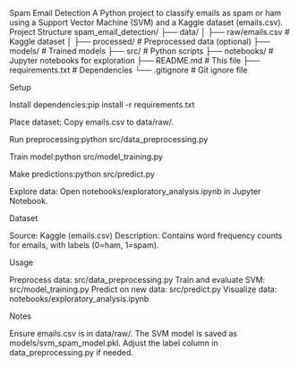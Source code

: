 Spam Email Detection
A Python project to classify emails as spam or ham using a Support Vector Machine (SVM) and a Kaggle dataset (emails.csv).
Project Structure
spam_email_detection/
├── data/
│ ├── raw/emails.csv # Kaggle dataset
│ ├── processed/ # Preprocessed data (optional)
├── models/ # Trained models
├── src/ # Python scripts
├── notebooks/ # Jupyter notebooks for exploration
├── README.md # This file
├── requirements.txt # Dependencies
└── .gitignore # Git ignore file

Setup

Install dependencies:pip install -r requirements.txt

Place dataset:
Copy emails.csv to data/raw/.

Run preprocessing:python src/data_preprocessing.py

Train model:python src/model_training.py

Make predictions:python src/predict.py

Explore data:
Open notebooks/exploratory_analysis.ipynb in Jupyter Notebook.

Dataset

Source: Kaggle (emails.csv)
Description: Contains word frequency counts for emails, with labels (0=ham, 1=spam).

Usage

Preprocess data: src/data_preprocessing.py
Train and evaluate SVM: src/model_training.py
Predict on new data: src/predict.py
Visualize data: notebooks/exploratory_analysis.ipynb

Notes

Ensure emails.csv is in data/raw/.
The SVM model is saved as models/svm_spam_model.pkl.
Adjust the label column in data_preprocessing.py if needed.
